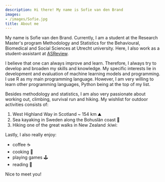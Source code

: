 ```yaml
---
description: Hi there! My name is Sofie van den Brand
images:
- /images/Sofie.jpg
title: About me 
---
```


My name is Sofie van den Brand. Currently, I am a student at the Research Master's program Methodology and Statistics for the Behavioural, Biomedical and Social Sciences at Utrecht university. Here, I also work as a student-assistant at [ASReview](http://asreview.nl/).

I believe that one can always improve and learn. Therefore, I always try to develop and broaden my skills and knowledge. My specific interests lie in development and evaluation of machine learning models and programming. I use R as my main programming language. However, I am very willing to learn other programming languages, Python being at the top of my list. 
                            

Besides methodology and statistics, I am also very passionate about working out, climbing, survival run and hiking. My wishlist for outdoor activities consists of:
1. West Highland Way in Scotland ~ 154 km :mountain:
2. Sea kayaking in Sweden along the Bohuslän coast :canoe:
3. Hiking one of the great walks in New Zealand :kiwi:

Lastly, I also really enjoy:
* coffee :coffee:
* cooking :apple:
* playing games :joystick:
* reading :book:


Nice to meet you!


